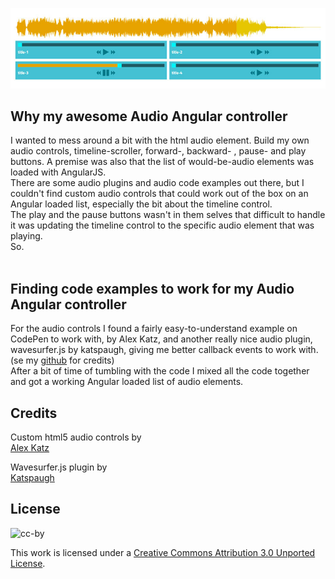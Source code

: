 ![Screenshot](upload/audio-angular-wavesurfer.jpg?raw=true "Screenshot")

## Why my awesome Audio Angular controller
I wanted to mess around a bit with the html audio element. Build my own audio controls, timeline-scroller, forward-, backward- , pause- and play buttons. A premise was also that the list of would-be-audio elements was loaded with AngularJS.<br />
There are some audio plugins and audio code examples out there, but I couldn't find custom audio controls that could work out of the box on an Angular loaded list, especially the bit about the timeline control.<br/>
The play and the pause buttons wasn't in them selves that difficult to handle it was updating the timeline control to the specific audio element that was playing.<br/>
So.
<br/>
<br/>
## Finding code examples to work for my Audio Angular controller
For the audio controls I found a fairly easy-to-understand example on CodePen to work with, by Alex Katz, and another really nice audio plugin, wavesurfer.js by katspaugh, giving me better callback events to work with. <span class="size12">(se my <a href="https://github.com/dimitrigogios" target="_blank">github</a> for credits)</span><br/>
After a bit of time of tumbling with the code I mixed all the code together and got a working Angular loaded list of audio elements.

## Credits

Custom html5 audio controls by <br/>
[Alex Katz](http://codepen.io/katzkode/pen/Kfgix)

Wavesurfer.js plugin by<br/>
[Katspaugh](https://github.com/katspaugh/wavesurfer.js/)

## License

![cc-by](https://i.creativecommons.org/l/by/3.0/88x31.png)

This work is licensed under a
[Creative Commons Attribution 3.0 Unported License](https://creativecommons.org/licenses/by/3.0/deed.en_US).

